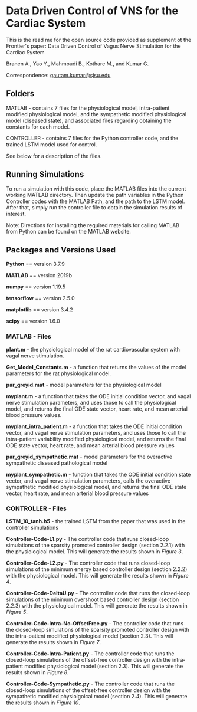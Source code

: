 # Data Driven Control of VNS for the Cardiac System
 
 This is the read me for the open source code provided as supplement ot the Frontier's paper: 
 Data Driven Control of Vagus Nerve Stimulation for the Cardiac System
 
 Branen A., Yao Y., Mahmoudi B., Kothare M., and Kumar G. 

Correspondence: gautam.kumar@sjsu.edu 


## Folders 

MATLAB - contains 7 files for the physiological model, intra-patient modified physiological model, and the sympathetic modified physiological model (diseased state), and associated files regarding obtaining the constants for each model. 

CONTROLLER - contains 7 files for the Python controller code, and the trained LSTM model used for control. 

See below for a description of the files. 

## Running Simulations 

To run a simulation with this code, place the MATLAB files into the current working MATLAB directory. Then update the path variables in the Python Controller codes with the MATLAB Path, and the path to the LSTM model. After that, simply run the controller file to obtain the simulation results of interest. 

Note: Directions for installing the required materials for calling MATLAB from Python can be found on the MATLAB website. 

## Packages and Versions Used 

**Python** == version 3.7.9 

**MATLAB** == version 2019b 

**numpy** == version 1.19.5

**tensorflow** == version 2.5.0

**matplotlib** == version 3.4.2

**scipy** == version 1.6.0

### MATLAB - Files 

**plant.m** - the physiological model of the rat  cardiovascular system with vagal nerve stimulation. 

**Get_Model_Constants.m** - a function that returns the values of the model parameters for the rat physiological model. 

**par_greyid.mat** - model parameters for the physiological model 

**myplant.m** - a function that takes the ODE initial condition vector, and vagal nerve stimulation parameters, and uses those to call the physiological model, and returns the final ODE state vector, heart rate, and mean arterial blood pressure values. 

**myplant_intra_patient.m** - a function that takes the ODE initial condition vector, and vagal nerve stimulation parameters, and uses those to call the intra-patient variability modified physiological model, and returns the final ODE state vector, heart rate, and mean arterial blood pressure values

**par_greyid_sympathetic.mat** - model parameters for the overactive sympathetic diseased pathological model 

**myplant_sympathetic.m** - function that takes the ODE initial condition state vector, and vagal nerve stimulation parameters, calls the overactive sympathetic modified physiological model, and returns the final ODE state vector, heart rate, and mean arterial blood pressure values 

### CONTROLLER - Files 

**LSTM_10_tanh.h5** - the trained LSTM from the paper that was used in the controller simulations 

**Controller-Code-L1.py** - The controller code that runs closed-loop simulations of the sparsity promoted controller design (section 2.2.1) with the physiological model. This will generate the results shown in *Figure 3*. 

**Controller-Code-L2.py** - The controller code that runs closed-loop simulations of the minimum energy based controller design (section 2.2.2) with the physiological model. This will generate the results shown in *Figure 4*. 

**Controller-Code-DeltaU.py** - The controller code that runs the closed-loop simulations of the minimum overshoot based controller design (section 2.2.3) with the physiological model. This will generate the results shown in *Figure 5*. 

**Controller-Code-Intra-No-OffsetFree.py** - The controller code that runs the closed-loop simulations of the sparsity promoted controller design with the intra-patient modified physiological model (section 2.3). This will generate the results shown in *Figure 7*. 

**Controller-Code-Intra-Patient.py** - The controller code that runs the closed-loop simulations of the offset-free controller design with the intra-patient modified physiological model (section 2.3). This will generate the results shown in *Figure 8*. 

**Controller-Code-Sympathetic.py** - The controller code that runs the closed-loop simulations of the offset-free controller design with the sympathetic modified physiolgoical model (section 2.4). This will generate the results shown in *Figure 10*. 
